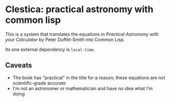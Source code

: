 # Clestica: practical astronomy with common lisp

This is a system that translates the equations in _Practical Astronomy with your
Calculator_ by Peter Duffet-Smith into Common Lisp.

Its one external dependency is `local-time`.

## Caveats
- The book has "practical" in the title for a reason; these equations are not
  scientific-grade accurate
- I'm not an astronomer or mathematician and have no idea what I'm doing
